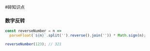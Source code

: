 #碎知识点

### 数字反转
```js
const reverseNumber = n =>
  parseFloat(`${n}`.split('').reverse().join('')) * Math.sign(n);

reverseNumber(123); // 321
```